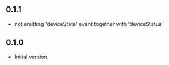 
## 0.1.1

- not emitting 'deviceState' event together with 'deviceStatus'

## 0.1.0

- Initial version.
